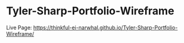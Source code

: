 # Tyler-Sharp-Portfolio-Wireframe
Live Page: https://thinkful-ei-narwhal.github.io/Tyler-Sharp-Portfolio-Wireframe/
